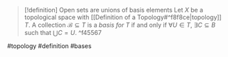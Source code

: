 > [!definition] Open sets are unions of basis elements
> Let $X$ be a topological space with [[Definition of a Topology#^f8f8ce|topology]] $T$. A collection $\mathcal{B} \subseteq T$ is a *basis for $T$* if and only if $\forall U \in T$, $\exists C \subseteq B$ such that $\bigcup C = U$. ^f45567


#topology #definition #bases